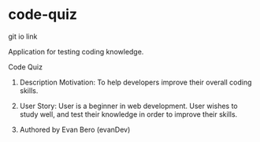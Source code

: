 # code-quiz

git io link

Application for testing coding knowledge.

Code Quiz

1. Description Motivation: To help developers improve their overall coding skills.

2. User Story: User is a beginner in web development. User wishes to study well, and test their knowledge in order to improve their skills.

3. Authored by Evan Bero (evanDev)

